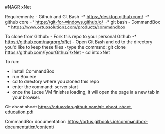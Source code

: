 #NAGR xNet

Requirements:
    - Github and Git Bash
    ⋅⋅* https://desktop.github.com/ ⋅⋅* github core
    ⋅⋅* https://git-for-windows.github.io/ ⋅⋅* git bash
    - CommandBox
    ⋅⋅* https://www.ortussolutions.com/products/commandbox

To clone from Github:
    - Fork this repo to your personal Github
    ⋅⋅* https://github.com/nagrorg/xNet
    - Open Git Bash and cd to the directory you'd like to keep these files
    - type the command: git clone https://github.com/[yourGithub]/xNet
    - cd into xNet

To run:
  - install CommandBox
  - run Box.exe
  - cd to directory where you cloned this repo
  - enter the command: server start
  - once the Lucee VM finishes loading, it will open the page in a new tab in your browser.

Git cheat sheet:
https://education.github.com/git-cheat-sheet-education.pdf

CommandBox documentation:
https://ortus.gitbooks.io/commandbox-documentation/content/